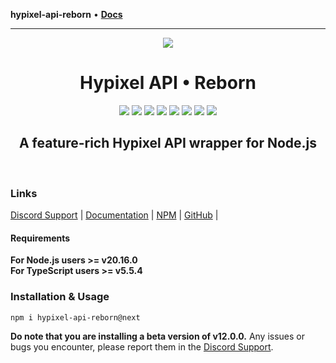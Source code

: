 **hypixel-api-reborn** • [**Docs**](modules.md)

***

<div align="center">
<img src="https://i.imgur.com/cDFoQZU.png?1">
<h1>Hypixel API • Reborn</h1>
<a href="https://discord.gg/NSEBNMM"><img src="https://discordapp.com/api/guilds/660416184252104705/embed.png"></a>
<a href="https://travis-ci.org/StavZ/hypixel-api-reborn"><img src="https://flat.badgen.net/travis/hypixel-api-reborn/hypixel-api-reborn"></a>
<a href="https://app.codacy.com/gh/Hypixel-API-Reborn/hypixel-api-reborn?utm_source=github.com&utm_medium=referral&utm_content=Hypixel-API-Reborn/hypixel-api-reborn&utm_campaign=Badge_Grade"><img src="https://flat.badgen.net/codacy/grade/71cd7e95499b496cb2dd11c29b9def33/master"></a>
<img src="https://flat.badgen.net/npm/v/hypixel-api-reborn">
<img src="https://flat.badgen.net/npm/node/hypixel-api-reborn">
<img src="https://flat.badgen.net/npm/license/hypixel-api-reborn">
<a href="https://github.com/Hypixel-API-Reborn/hypixel-api-reborn"><img src="https://flat.badgen.net/github/stars/hypixel-api-reborn/hypixel-api-reborn"></a>
<a href="https://www.npmjs.com/package/hypixel-api-reborn"><img src="https://nodei.co/npm/hypixel-api-reborn.png?compact=true"></a>
<h2>A feature-rich Hypixel API wrapper for Node.js</h2>
<br>
</div>

### Links

[Discord Support](https://discord.gg/NSEBNMM) | [Documentation](https://hypixel-api-reborn.github.io/) |
[NPM](https://www.npmjs.com/package/hypixel-api-reborn) |
[GitHub](https://github.com/Hypixel-API-Reborn/hypixel-api-reborn) |

#### Requirements

**For Node.js users >= v20.16.0** <br> **For TypeScript users >= v5.5.4**

### Installation & Usage

```shell
npm i hypixel-api-reborn@next
```

**Do note that you are installing a beta version of v12.0.0.** Any issues or bugs you encounter, please report them in
the [Discord Support](https://discord.gg/NSEBNMM).
